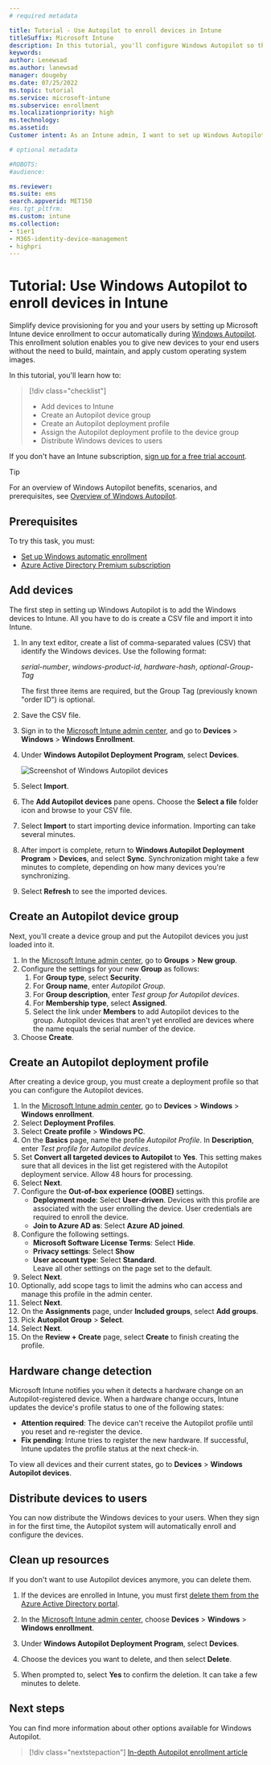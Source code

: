 ```yaml
---
# required metadata

title: Tutorial - Use Autopilot to enroll devices in Intune
titleSuffix: Microsoft Intune
description: In this tutorial, you'll configure Windows Autopilot so that during provisioning devices can enroll in Intune. 
keywords:
author: Lenewsad
ms.author: lanewsad
manager: dougeby
ms.date: 07/25/2022
ms.topic: tutorial
ms.service: microsoft-intune
ms.subservice: enrollment
ms.localizationpriority: high
ms.technology:
ms.assetid: 
Customer intent: As an Intune admin, I want to set up Windows Autopilot so that users can enroll in Intune.

# optional metadata

#ROBOTS:
#audience:

ms.reviewer: 
ms.suite: ems
search.appverid: MET150
#ms.tgt_pltfrm:
ms.custom: intune
ms.collection:
- tier1
- M365-identity-device-management
- highpri
---
```


# Tutorial: Use Windows Autopilot to enroll devices in Intune

Simplify device provisioning for you and your users by setting up Microsoft Intune device enrollment to occur automatically during [Windows Autopilot](../../autopilot/index.yml). This enrollment solution enables you to give new devices to your end users without the need to build, maintain, and apply custom operating system images. 

In this tutorial, you'll learn how to:
> [!div class="checklist"]
> * Add devices to Intune
> * Create an Autopilot device group
> * Create an Autopilot deployment profile
> * Assign the Autopilot deployment profile to the device group
> * Distribute Windows devices to users

If you don't have an Intune subscription, [sign up for a free trial account](../fundamentals/free-trial-sign-up.md).  

> [!TIP]
> For an overview of Windows Autopilot benefits, scenarios, and prerequisites, see [Overview of Windows Autopilot](/windows/deployment/windows-autopilot/windows-10-autopilot).  

## Prerequisites  
To try this task, you must:  

- [Set up Windows automatic enrollment](quickstart-setup-auto-enrollment.md)
- [Azure Active Directory Premium subscription](/azure/active-directory/active-directory-get-started-premium) <!--&#40;[trial subscription](https://go.microsoft.com/fwlink/?LinkID=816845)&#41;-->  

## Add devices

The first step in setting up Windows Autopilot is to add the Windows devices to Intune. All you have to do is create a CSV file and import it into Intune.

1. In any text editor, create a list of comma-separated values (CSV) that identify the Windows devices. Use the following format:
    
    *serial-number*, *windows-product-id*, *hardware-hash*, *optional-Group-Tag*
    
    The first three items are required, but the Group Tag (previously known "order ID") is optional.

2. Save the CSV file.

3. Sign in to the [Microsoft Intune admin center](https://go.microsoft.com/fwlink/?linkid=2109431), and go to **Devices** > **Windows** > **Windows Enrollment**. 

4.  Under **Windows Autopilot Deployment Program**, select **Devices**.   

    ![Screenshot of Windows Autopilot devices](./media/enrollment-autopilot/autopilot-import-device.png)  

5. Select **Import**.  

6. The **Add Autopilot devices** pane opens. Choose the **Select a file** folder icon and browse to your CSV file.  

5. Select **Import** to start importing device information. Importing can take several minutes.  

4. After import is complete, return to **Windows Autopilot Deployment Program** > **Devices**, and select **Sync**.   Synchronization might take a few minutes to complete, depending on how many devices you're synchronizing. 

5. Select **Refresh** to see the imported devices.

## Create an Autopilot device group

Next, you'll create a device group and put the Autopilot devices you just loaded into it.

1. In the [Microsoft Intune admin center](https://go.microsoft.com/fwlink/?linkid=2109431), go to **Groups** > **New group**.
2. Configure the settings for your new **Group** as follows:    
    1. For **Group type**, select **Security**.  
    2. For **Group name**, enter *Autopilot Group*.  
    3. For **Group description**, enter *Test group for Autopilot devices*.  
    4. For **Membership type**, select **Assigned**.
    5. Select the link under **Members** to add Autopilot devices to the group. Autopilot devices that aren't yet enrolled are devices where the name equals the serial number of the device.
4. Choose **Create**.  

## Create an Autopilot deployment profile

After creating a device group, you must create a deployment profile so that you can configure the Autopilot devices.

1. In the [Microsoft Intune admin center](https://go.microsoft.com/fwlink/?linkid=2109431), go to **Devices** > **Windows** > **Windows enrollment**. 
2. Select **Deployment Profiles**. 
3. Select **Create profile** > **Windows PC**.  
4. On the **Basics** page, name the profile *Autopilot Profile*. In **Description**, enter *Test profile for Autopilot devices*.
5. Set **Convert all targeted devices to Autopilot** to **Yes**. This setting makes sure that all devices in the list get registered with the Autopilot deployment service. Allow 48 hours for processing.
6. Select **Next**.  
7. Configure the **Out-of-box experience (OOBE)** settings. 
    * **Deployment mode**: Select **User-driven**. Devices with this profile are associated with the user enrolling the device. User credentials are required to enroll the device.
    * **Join to Azure AD as**: Select **Azure AD joined**.
8. Configure the following settings. 
    - **Microsoft Software License Terms**: Select **Hide**.  
    - **Privacy settings**: Select **Show**
    - **User account type**: Select **Standard**.    
 Leave all other settings on the page set to the default.    
9. Select **Next**.  
10. Optionally, add scope tags to limit the admins who can access and manage this profile in the admin center.  
11. Select **Next**.  
12. On the **Assignments** page, under **Included groups**, select **Add groups**.   
10. Pick **Autopilot Group** > **Select**.  
11. Select **Next**.
12. On the **Review + Create** page, select **Create** to finish creating the profile.

## Hardware change detection  
Microsoft Intune notifies you when it detects a hardware change on an Autopilot-registered device. When a hardware change occurs, Intune updates the device's profile status to one of the following states:

* **Attention required**: The device can't receive the Autopilot profile until you reset and re-register the device.  
* **Fix pending**: Intune tries to register the new hardware. If successful, Intune updates the profile status at the next check-in.  

To view all devices and their current states, go to **Devices** > **Windows Autopilot devices**.   

## Distribute devices to users

You can now distribute the Windows devices to your users. When they sign in for the first time, the Autopilot system will automatically enroll and configure the devices. 

## Clean up resources

If you don't want to use Autopilot devices anymore, you can delete them.

1. If the devices are enrolled in Intune, you must first [delete them from the Azure Active Directory portal](../remote-actions/devices-wipe.md#delete-devices-from-the-azure-active-directory-portal).

2. In the [Microsoft Intune admin center](https://go.microsoft.com/fwlink/?linkid=2109431), choose **Devices** > **Windows** > **Windows enrollment**. 

3. Under **Windows Autopilot Deployment Program**, select **Devices**.  

3. Choose the devices you want to delete, and then select **Delete**.

4. When prompted to, select **Yes** to confirm the deletion. It can take a few minutes to delete. 

## Next steps

You can find more information about other options available for Windows Autopilot.

> [!div class="nextstepaction"]
> [In-depth Autopilot enrollment article](../../autopilot/enrollment-autopilot.md)
